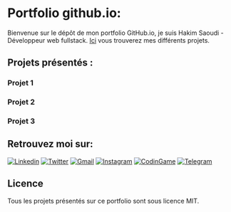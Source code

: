 # Portfolio github.io:
Bienvenue sur le dépôt de mon portfolio GitHub.io, je suis Hakim Saoudi - Développeur web fullstack.
[Ici]("https://saoudi-h.github.io") vous trouverez mes différents projets. 

## Projets présentés :
### Projet 1
### Projet 2
### Projet 3

## Retrouvez moi sur:

[![Linkedin](https://img.shields.io/badge/-Linkedin-informational?style=for-the-badge&logo=linkedin&logoColor=white&color=0072b1 'Linkedin')](https://www.linkedin.com/in/hakim-saoudi/) [![Twitter](https://img.shields.io/badge/-Twitter-informational?style=for-the-badge&logo=twitter&logoColor=white&color=00acee 'Twitter')](https://twitter.com/hakim__saoudi) [![Gmail](https://img.shields.io/badge/Gmail-DD4032?style=for-the-badge&logo=gmail&logoColor=white)](mailto:saoudihakim@gmail.com) [![Instagram](https://img.shields.io/badge/-Instagram-informational?style=for-the-badge&logo=instagram&logoColor=white&color=e43664 'Instagram')](https://www.instagram.com/saisho_no_ippo/) [![CodinGame](https://img.shields.io/static/v1?style=for-the-badge&message=CodinGame&color=222222&logo=CodinGame&logoColor=F2BB13&label=)](https://www.codingame.com/profile/c9fca29e7084e7734dbd1ad13345dabc0953915) [![Telegram](https://img.shields.io/badge/-Telegram-informational?style=for-the-badge&logo=telegram&logoColor=white&color=0088cc 'Telegram')](https://t.me/hakimsaoudi)


## Licence

Tous les projets présentés sur ce portfolio sont sous licence MIT.
